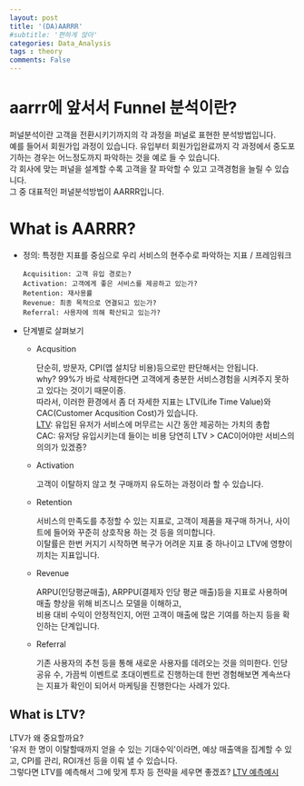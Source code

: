 ```yaml
---
layout: post
title: '(DA)AARRR'
#subtitle: '편하게 앉아'
categories: Data_Analysis
tags : theory
comments: False
---
```


# aarrr에 앞서서 Funnel 분석이란?  
퍼널분석이란 고객을 전환시키기까지의 각 과정을 퍼널로 표현한 분석방법입니다.  
예를 들어서 회원가입 과정이 있습니다. 유입부터 회원가입완료까지 각 과정에서 중도포기하는 경우는 어느정도까지 파악하는 것을 예로 들 수 있습니다.  
각 회사에 맞는 퍼널을 설계할 수록 고객을 잘 파악할 수 있고 고객경험을 늘릴 수 있습니다.  
그 중 대표적인 퍼널분석방법이 AARRR입니다.

# What is AARRR?

- 정의: 특정한 지표를 중심으로 우리 서비스의 현주수로 파악하는 지표 / 프레임워크
  
      Acquisition: 고객 유입 경로는?
      Activation: 고객에게 좋은 서비스를 제공하고 있는가?
      Retention: 재사용률
      Revenue: 최종 목적으로 연결되고 있는가?
      Referral: 사용자에 의해 확산되고 있는가?

- 단계별로 살펴보기
   - Acqusition

      단순히, 방문자, CPI(앱 설치당 비용)등으로만 판단해서는 안됩니다.  
      why? 99%가 바로 삭제한다면 고객에게 충분한 서비스경험을 시켜주지 못하고 있다는 것이기 때문이죵.  
      따라서, 이러한 환경에서 좀 더 자세한 지표는 LTV(Life Time Value)와 CAC(Customer Acqusition Cost)가 있습니다.   
      [LTV](##What-is-LTV?): 유입된 유저가 서비스에 머무르는 시간 동안 제공하는 가치의 총합  
      CAC: 유저당 유입시키는데 들이는 비용
      당연히 LTV > CAC이어야만 서비스의 의의가 있겠죵?  
   
   - Activation
   
      고객이 이탈하지 않고 첫 구매까지 유도하는 과정이라 할 수 있습니다.

   - Retention
  
      서비스의 만족도를 추정할 수 있는 지표로, 고객이 제품을 재구매 하거나, 사이트에 들어와 꾸준히 상호작용 하는 것 등을 의미합니다.  
      이탈률은 한번 커지기 시작하면 복구가 어려운 지표 중 하나이고 LTV에 영향이 끼치는 지표입니다.
  
   - Revenue
      
      ARPU(인당평균매출), ARPPU(결제자 인당 평균 매출)등을 지표로 사용하며 매출 향상을 위해 비즈니스 모델을 이해하고,  
      비용 대비 수익이 안정적인지, 어떤 고객이 매출에 많은 기여를 하는지 등을 확인하는 단계입니다.
  
   - Referral
     
      기존 사용자의 추천 등을 통해 새로운 사용자를 데려오는 것을 의미한다. 인당 공유 수, 가끔씩 이벤트로 초대이벤트로 진행하는데 
      한번 경험해보면 계속쓰다는 지표가 확인이 되어서 마케팅을 진행한다는 사례가 있다.  
    
## What is LTV?
LTV가 왜 중요할까요?  
'유저 한 명이 이탈할때까지 얻을 수 있는 기대수익'이라면, 예상 매출액을 집계할 수 있고, CPI를 관리, ROI개선 등을 이뤄 낼 수 있습니다.  
그렇다면 LTV를 예측해서 그에 맞게 투자 등 전략을 세우면 좋겠죠? [LTV 예측예시](http://ndc.vod.nexoncdn.co.kr/NDC2019/slides/NDC2019_0026/index.html)  







